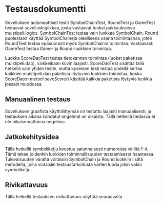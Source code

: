 # Testausdokumentti

Sovelluksen automaattiset testit SymbolChainTest, RoundTest ja GameTest testaavat sovelluslogiikkaa, josta vastaavat luokat pakkauksessa muistipeli.logics. SymbolChainTest testaa vain luokkaa SymbolChain. Round puolestaan käyttää SymbolChaineja oleellisena osana toimintaansa, joten RoundTest testaa epäsuorasti myös SymbolChainin toimintaa. Vastaavasti GameTest testaa Game- ja Round-luokkien toimintaa.

Luokka ScoreDaoTest testaa tietokannan toimintaa (luokat paketissa muistipeli.dao), vaikkeikaan kovin laajasti. ScoreDaoTest sisältää tällä hetkellä vain yhden testin, mutta kyseinen testi testaa yhdellä kertaa kaikkien muistipeli.dao paketista löytyvien luokkien toimintaa, koska ScoreDao:n metodi saveScore() käyttää kaikkia paketista löytyviä luokkia jossain muodossa.


## Manuaalinen testaus

Sovelluksen graafista käyttöliittymää on testattu laajasti manuaalisesti, ja testauksen aikana kohdatut ongelmat on oikaistu. Tällä hetkellä tiedossa ei ole oikaisemattomia ongelmia.


## Jatkokehitysidea

Tällä hetkellä symboliketju koostuu satunnaisesti numeroista väliltä 1-4. Tämä tekee joidenkin luokkien toiminnallisuuden testaamisesta haastavaa. Tulevaisuuden varalta voitaisiin SymbolChain ja Round luokkiin lisätä metodeita, joilla voitaisiin testaustarkoitusta varten luoda jokin vakio symboliketju.


## Rivikattavuus

Tällä hetkellä testauksen rivikattavuus näyttää seuraavalta

[](https://raw.githubusercontent.com/valtterin/otm-harjoitustyo/master/Dokumentaatio/muistipeliTesting.png)
